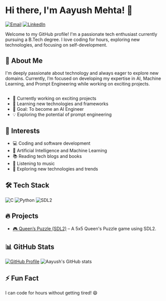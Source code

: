 # Hi there, I'm Aayush Mehta! 👋
[![Email](https://img.shields.io/badge/-aayushmehta25466%40gmail.com-red?style=flat&logo=gmail&logoColor=white)](mailto:aayushmehta25466@gmail.com)
[![LinkedIn](https://img.shields.io/badge/-Aayush%20Mehta-blue?style=flat&logo=Linkedin&logoColor=white&link=https://www.linkedin.com/in/aayush-mehta404/)](https://www.linkedin.com/in/aayush-mehta404/)

Welcome to my GitHub profile! I'm a passionate tech enthusiast currently pursuing a B.Tech degree. I love coding for hours, exploring new technologies, and focusing on self-development.



## 🚀 About Me
I'm deeply passionate about technology and always eager to explore new domains. Currently, I’m focused on developing my expertise in AI, Machine Learning, and Prompt Engineering while working on exciting projects.
## 
- 🔭 Currently working on exciting projects
- 🌱 Learning new technologies and frameworks
- 🎯 Goal: To become an AI Engineer
- 💡 Exploring the potential of prompt engineering

## 📌 Interests
- 💻 Coding and software development  
- 🤖 Artificial Intelligence and Machine Learning  
- 📚 Reading tech blogs and books  
- 🎵 Listening to music  
- 🚀 Exploring new technologies and trends  

## 🛠 Tech Stack  
![C](https://img.shields.io/badge/-C-00599C?style=flat&logo=c&logoColor=white)
![Python](https://img.shields.io/badge/-Python-3776AB?style=flat&logo=python&logoColor=white)
![SDL2](https://img.shields.io/badge/-SDL2-073C78?style=flat&logo=SimpleDirectMediaLayer&logoColor=white)

## 🔥 Projects  
- [🎮 Queen’s Puzzle (SDL2)](github.com/yourprojectlink) – A 5x5 Queen's Puzzle game using SDL2.  

## 📊 GitHub Stats  
[![GitHub Profile](https://img.shields.io/badge/GitHub-Profile-black?style=flat&logo=github)](https://github.com/aayushmehta25466/)
![Aayush's GitHub stats](https://github-readme-stats.vercel.app/api?username=aayushmehta25466&show_icons=true&theme=tokyonight)



## ⚡ Fun Fact  
I can code for hours without getting tired! 😄

